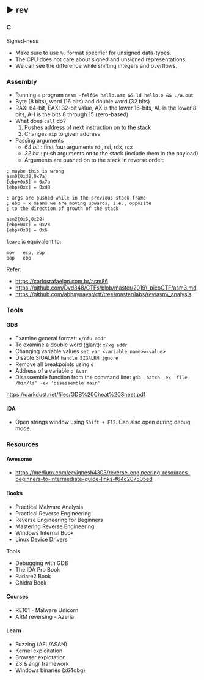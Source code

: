 ##  ► rev

### C

Signed-ness

- Make sure to use `%u` format specifier for unsigned data-types.
- The CPU does not care about signed and unsigned representations.
- We can see the difference while shifting integers and overflows.

### Assembly

- Running a program `nasm -felf64 hello.asm && ld hello.o && ./a.out`
- Byte (8 bits), word (16 bits) and double word (32 bits)
- RAX: 64-bit, EAX: 32-bit value, AX is the lower 16-bits, AL is the lower 8 bits, AH is the bits 8 through 15 (zero-based)
- What does `call` do?
    1. Pushes address of next instruction on to the stack
    2. Changes `eip` to given address
- Passing arguments
    - _64 bit_ : first four arguments rdi, rsi, rdx, rcx
    - _32 bit_ : push arguments on to the stack (include them in the payload)
    - Arguments are pushed on to the stack in reverse order:


```
; maybe this is wrong
asm0(0xd8,0x7a)
[ebp+0x8] = 0x7a
[ebp+0xc] = 0xd8

; args are pushed while in the previous stack frame
; ebp + x means we are moving upwards, i.e., opposite
; to the direction of growth of the stack

asm2(0x6,0x28)
[ebp+0xc] = 0x28
[ebp+0x8] = 0x6
```

`leave` is equivalent to:

```
mov   esp, ebp
pop   ebp
```

Refer:

- https://carlosrafaelgn.com.br/asm86
- https://github.com/Dvd848/CTFs/blob/master/2019\_picoCTF/asm3.md
- https://github.com/abhaynayar/ctf/tree/master/labs/rev/asm\_analysis

### Tools
#### GDB

- Examine general format: `x/nfu addr`
- To examine a double word (giant): `x/xg addr`
- Changing variable values `set var <variable_name>=<value>`
- Disable SIGALRM `handle SIGALRM ignore`
- Remove all breakpoints using `d`
- Address of a variable `p &var`
- Disassemble function from the command line: `gdb -batch -ex 'file /bin/ls' -ex 'disassemble main'`

https://darkdust.net/files/GDB%20Cheat%20Sheet.pdf

#### IDA

- Open strings window using `Shift + F12`. Can also open during debug mode.

### Resources
#### Awesome

- https://medium.com/@vignesh4303/reverse-engineering-resources-beginners-to-intermediate-guide-links-f64c207505ed

#### Books

- Practical Malware Analysis
- Practical Reverse Engineering
- Reverse Engineering for Beginners
- Mastering Reverse Engineering
- Windows Internal Book
- Linux Device Drivers

Tools

- Debugging with GDB
- The IDA Pro Book
- Radare2 Book
- Ghidra Book

#### Courses

- RE101 - Malware Unicorn
- ARM reversing - Azeria

#### Learn

- Fuzzing (AFL/ASAN)
- Kernel exploitation
- Browser explotation
- Z3 & angr framework
- Windows binaries (x64dbg)

